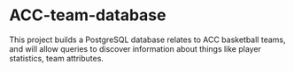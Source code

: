 # ACC-team-database
This project builds a PostgreSQL database relates to ACC basketball teams, and will allow queries to discover information about things like player statistics, team attributes.
